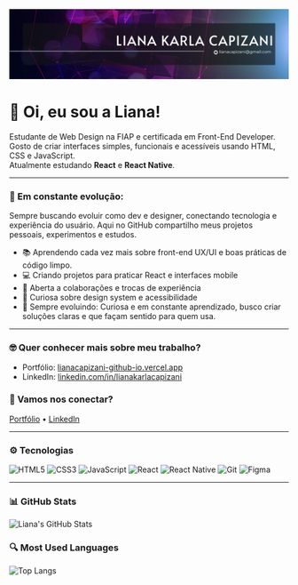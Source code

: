 <img src="https://github.com/lianacapizani/lianacapizani/blob/main/banner.jpg" alt="banner" />

# 👋 Oi, eu sou a Liana!

Estudante de Web Design na FIAP e certificada em Front-End Developer.  
Gosto de criar interfaces simples, funcionais e acessíveis usando HTML, CSS e JavaScript.  
Atualmente estudando **React** e **React Native**.

---

### 🌱 Em constante evolução:
Sempre buscando evoluir como dev e designer, conectando tecnologia e experiência do usuário. Aqui no GitHub compartilho meus projetos pessoais, experimentos e estudos.
- 📚 Aprendendo cada vez mais sobre front-end UX/UI e boas práticas de código limpo.
- 💻 Criando projetos para praticar React e interfaces mobile
- 🤝 Aberta a colaborações e trocas de experiência
- 🎨 Curiosa sobre design system e acessibilidade
- 🌱 Sempre evoluindo: Curiosa e em constante aprendizado, busco criar soluções claras e que façam sentido para quem usa.

---

### 🤓 Quer conhecer mais sobre meu trabalho?
- Portfólio: [lianacapizani-github-io.vercel.app](https://lianacapizani-github-io.vercel.app/)
- LinkedIn: [linkedin.com/in/lianakarlacapizani](https://www.linkedin.com/in/lianakarlacapizani/)

### 🤝 Vamos nos conectar?
[Portfólio](https://lianacapizani-github-io.vercel.app/) • [LinkedIn](https://www.linkedin.com/in/lianakarlacapizani/)

---

### ⚙️ Tecnologias

![HTML5](https://img.shields.io/badge/-HTML5-E34F26?style=flat-square&logo=html5&logoColor=white)
![CSS3](https://img.shields.io/badge/-CSS3-1572B6?style=flat-square&logo=css3)
![JavaScript](https://img.shields.io/badge/-JavaScript-F7DF1E?style=flat-square&logo=javascript&logoColor=black)
![React](https://img.shields.io/badge/-React-61DAFB?style=flat-square&logo=react)
![React Native](https://img.shields.io/badge/-React_Native-61DAFB?style=flat-square&logo=react)
![Git](https://img.shields.io/badge/-Git-F05032?style=flat-square&logo=git&logoColor=white)
![Figma](https://img.shields.io/badge/-Figma-F24E1E?style=flat-square&logo=figma&logoColor=white)

---

### 📊 GitHub Stats

![Liana's GitHub Stats](https://github-readme-stats.vercel.app/api?username=lianacapizani&show_icons=true&theme=tokyonight)

### 🔍 Most Used Languages

![Top Langs](https://github-readme-stats.vercel.app/api/top-langs/?username=lianacapizani&layout=compact&theme=tokyonight)

